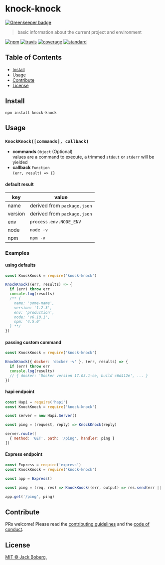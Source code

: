 # knock-knock

[![Greenkeeper badge](https://badges.greenkeeper.io/jackboberg/knock-knock.svg)](https://greenkeeper.io/)

> basic information about the current project and environment

[![npm][npm-image]][npm-url]
[![travis][travis-image]][travis-url]
[![coverage][coverage-image]][coverage-url]
[![standard][standard-image]][standard-url]

## Table of Contents

- [Install](#install)
- [Usage](#usage)
- [Contribute](#contribute)
- [License](#license)

## Install

    npm install knock-knock

## Usage

### `KnockKnock([commands], callback)`

- **commands** `Object` (Optional)  
  values are a command to execute, a trimmed `stdout` or `stderr` will be yielded
- **callback** `Function`  
  `(err, result) => {}`

#### default result

| key       | value
| ---       | --- 
| name      | derived from `package.json`
| version   | derived from `package.json`
| env       | `process.env.NODE_ENV`
| node      | `node -v`
| npm       | `npm -v`

### Examples

#### using defaults

```js
const KnockKnock = require('knock-knock')

KnockKnock((err, results) => {
  if (err) throw err
  console.log(results)
  /** {
    name: 'some-name',
    version: '1.2.3',
    env: 'production',
    node: 'v6.10.1',
    npm: '4.5.0'
  } **/
})
```

#### passing custom command

```js
const KnockKnock = require('knock-knock')

KnockKnock({ docker: 'docker -v' }, (err, results) => {
  if (err) throw err
  console.log(results)
  // { docker: 'Docker version 17.03.1-ce, build c6d412e', ... }
})
```

#### hapi endpoint

```js
const Hapi = require('hapi')
const KnockKnock = require('knock-knock')

const server = new Hapi.Server()

const ping = (request, reply) => KnockKnock(reply)

server.route([
  { method: 'GET', path: '/ping', handler: ping }
])
```

#### Express endpoint

```js
const Express = require('express')
const KnockKnock = require('knock-knock')

const app = Express()

const ping = (req, res) => KnockKnock((err, output) => res.send(err || output))

app.get('/ping', ping)
```

## Contribute

PRs welcome! Please read the [contributing guidelines](contributing.md) and 
the [code of conduct](code-of-conduct.md).

## License

[MIT © Jack Boberg.](LICENSE)  

[npm-image]: https://img.shields.io/npm/v/knock-knock.svg?style=flat-square
[npm-url]: https://www.npmjs.com/package/knock-knock
[travis-image]: https://img.shields.io/travis/jackboberg/knock-knock.svg?style=flat-square
[travis-url]: https://travis-ci.com/jackboberg/knock-knock
[coverage-image]: https://img.shields.io/coveralls/jackboberg/knock-knock.svg?style=flat-square
[coverage-url]: https://coveralls.io/github/jackboberg/knock-knock
[standard-image]: https://img.shields.io/badge/code%20style-standard-brightgreen.svg?style=flat-square
[standard-url]: http://npm.im/standard

